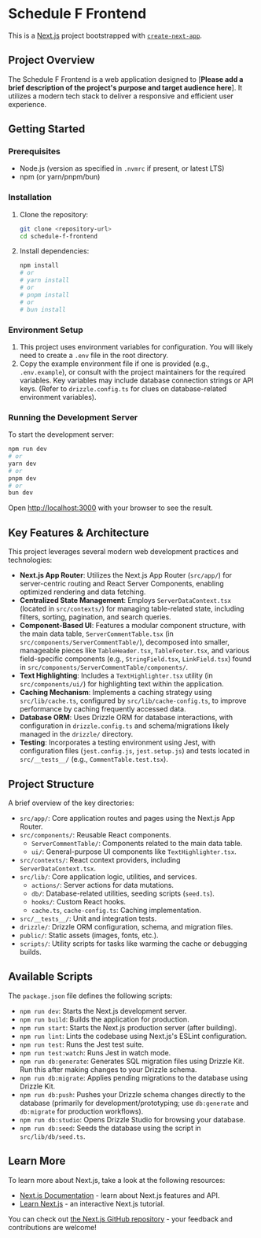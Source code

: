 # Schedule F Frontend

This is a [Next.js](https://nextjs.org/) project bootstrapped with [`create-next-app`](https://nextjs.org/docs/app/api-reference/cli/create-next-app).

## Project Overview

The Schedule F Frontend is a web application designed to [**Please add a brief description of the project's purpose and target audience here**]. It utilizes a modern tech stack to deliver a responsive and efficient user experience.

## Getting Started

### Prerequisites

- Node.js (version as specified in `.nvmrc` if present, or latest LTS)
- npm (or yarn/pnpm/bun)

### Installation

1.  Clone the repository:
    ```bash
    git clone <repository-url>
    cd schedule-f-frontend
    ```
2.  Install dependencies:
    ```bash
    npm install
    # or
    # yarn install
    # or
    # pnpm install
    # or
    # bun install
    ```

### Environment Setup

1.  This project uses environment variables for configuration. You will likely need to create a `.env` file in the root directory.
2.  Copy the example environment file if one is provided (e.g., `.env.example`), or consult with the project maintainers for the required variables. Key variables may include database connection strings or API keys.
    (Refer to `drizzle.config.ts` for clues on database-related environment variables).

### Running the Development Server

To start the development server:

```bash
npm run dev
# or
yarn dev
# or
pnpm dev
# or
bun dev
```

Open [http://localhost:3000](http://localhost:3000) with your browser to see the result.

## Key Features & Architecture

This project leverages several modern web development practices and technologies:

*   **Next.js App Router**: Utilizes the Next.js App Router (`src/app/`) for server-centric routing and React Server Components, enabling optimized rendering and data fetching.
*   **Centralized State Management**: Employs `ServerDataContext.tsx` (located in `src/contexts/`) for managing table-related state, including filters, sorting, pagination, and search queries.
*   **Component-Based UI**: Features a modular component structure, with the main data table, `ServerCommentTable.tsx` (in `src/components/ServerCommentTable/`), decomposed into smaller, manageable pieces like `TableHeader.tsx`, `TableFooter.tsx`, and various field-specific components (e.g., `StringField.tsx`, `LinkField.tsx`) found in `src/components/ServerCommentTable/components/`.
*   **Text Highlighting**: Includes a `TextHighlighter.tsx` utility (in `src/components/ui/`) for highlighting text within the application.
*   **Caching Mechanism**: Implements a caching strategy using `src/lib/cache.ts`, configured by `src/lib/cache-config.ts`, to improve performance by caching frequently accessed data.
*   **Database ORM**: Uses Drizzle ORM for database interactions, with configuration in `drizzle.config.ts` and schema/migrations likely managed in the `drizzle/` directory.
*   **Testing**: Incorporates a testing environment using Jest, with configuration files (`jest.config.js`, `jest.setup.js`) and tests located in `src/__tests__/` (e.g., `CommentTable.test.tsx`).

## Project Structure

A brief overview of the key directories:

*   `src/app/`: Core application routes and pages using the Next.js App Router.
*   `src/components/`: Reusable React components.
    *   `ServerCommentTable/`: Components related to the main data table.
    *   `ui/`: General-purpose UI components like `TextHighlighter.tsx`.
*   `src/contexts/`: React context providers, including `ServerDataContext.tsx`.
*   `src/lib/`: Core application logic, utilities, and services.
    *   `actions/`: Server actions for data mutations.
    *   `db/`: Database-related utilities, seeding scripts (`seed.ts`).
    *   `hooks/`: Custom React hooks.
    *   `cache.ts`, `cache-config.ts`: Caching implementation.
*   `src/__tests__/`: Unit and integration tests.
*   `drizzle/`: Drizzle ORM configuration, schema, and migration files.
*   `public/`: Static assets (images, fonts, etc.).
*   `scripts/`: Utility scripts for tasks like warming the cache or debugging builds.

## Available Scripts

The `package.json` file defines the following scripts:

*   `npm run dev`: Starts the Next.js development server.
*   `npm run build`: Builds the application for production.
*   `npm run start`: Starts the Next.js production server (after building).
*   `npm run lint`: Lints the codebase using Next.js's ESLint configuration.
*   `npm run test`: Runs the Jest test suite.
*   `npm run test:watch`: Runs Jest in watch mode.
*   `npm run db:generate`: Generates SQL migration files using Drizzle Kit. Run this after making changes to your Drizzle schema.
*   `npm run db:migrate`: Applies pending migrations to the database using Drizzle Kit.
*   `npm run db:push`: Pushes your Drizzle schema changes directly to the database (primarily for development/prototyping; use `db:generate` and `db:migrate` for production workflows).
*   `npm run db:studio`: Opens Drizzle Studio for browsing your database.
*   `npm run db:seed`: Seeds the database using the script in `src/lib/db/seed.ts`.

## Learn More

To learn more about Next.js, take a look at the following resources:

- [Next.js Documentation](https://nextjs.org/docs) - learn about Next.js features and API.
- [Learn Next.js](https://nextjs.org/learn) - an interactive Next.js tutorial.

You can check out [the Next.js GitHub repository](https://github.com/vercel/next.js) - your feedback and contributions are welcome!
